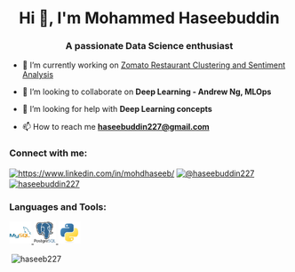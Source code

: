 <h1 align="center">Hi 👋, I'm Mohammed Haseebuddin</h1>
<h3 align="center">A passionate Data Science enthusiast </h3>

- 🔭 I’m currently working on [Zomato Restaurant Clustering and Sentiment Analysis](https://github.com/Haseeb227/Zomato-Restaurant-Clustering-and-Sentiment-Analysis-)

- 👯 I’m looking to collaborate on **Deep Learning - Andrew Ng, MLOps**

- 🤝 I’m looking for help with **Deep Learning concepts**

- 📫 How to reach me **haseebuddin227@gmail.com**

<h3 align="left">Connect with me:</h3>
<p align="left">
<a href="https://linkedin.com/in/https://www.linkedin.com/in/mohdhaseeb/" target="blank"><img align="center" src="https://raw.githubusercontent.com/rahuldkjain/github-profile-readme-generator/master/src/images/icons/Social/linked-in-alt.svg" alt="https://www.linkedin.com/in/mohdhaseeb/" height="30" width="40" /></a>
<a href="https://medium.com/@haseebuddin227" target="blank"><img align="center" src="https://raw.githubusercontent.com/rahuldkjain/github-profile-readme-generator/master/src/images/icons/Social/medium.svg" alt="@haseebuddin227" height="30" width="40" /></a>
<a href="https://www.hackerrank.com/haseebuddin227" target="blank"><img align="center" src="https://raw.githubusercontent.com/rahuldkjain/github-profile-readme-generator/master/src/images/icons/Social/hackerrank.svg" alt="haseebuddin227" height="30" width="40" /></a>
</p>

<h3 align="left">Languages and Tools:</h3>
<p align="left"> <a href="https://www.mysql.com/" target="_blank" rel="noreferrer"> <img src="https://raw.githubusercontent.com/devicons/devicon/master/icons/mysql/mysql-original-wordmark.svg" alt="mysql" width="40" height="40"/> </a> <a href="https://www.postgresql.org" target="_blank" rel="noreferrer"> <img src="https://raw.githubusercontent.com/devicons/devicon/master/icons/postgresql/postgresql-original-wordmark.svg" alt="postgresql" width="40" height="40"/> </a> <a href="https://www.python.org" target="_blank" rel="noreferrer"> <img src="https://raw.githubusercontent.com/devicons/devicon/master/icons/python/python-original.svg" alt="python" width="40" height="40"/> </a> </p>

<p>&nbsp;<img align="center" src="https://github-readme-stats.vercel.app/api?username=haseeb227&show_icons=true&locale=en" alt="haseeb227" /></p>

